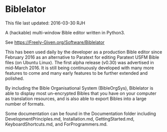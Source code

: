 Biblelator
==========
This file last updated: 2016-03-30 RJH


A (hackable) multi-window Bible editor written in Python3.

See https://Freely-Given.org/Software/Biblelator

This has been used daily by the developer as a production Bible editor since February 2016
as an alternative to Paratext for editing Paratext USFM Bible files (on Ubuntu Linux).
The first alpha release (v0.30) was advertised in mid-March 2016.
It is still being continuously developed with many more features to come
and many early features to be further extended and polished.

By including the Bible Organisational System (BibleOrgSys), Biblelator is able
to display most un-encrypted Bibles that you have on your computer as translation
resources, and is also able to export Bibles into a large number of formats.

Some documentation can be found in the Documentation folder
    including DevelopmentPrinciples.md, Installation.md, GettingStarted.md, KeyboardShortcuts.md,
    and ForProgrammers.md.
